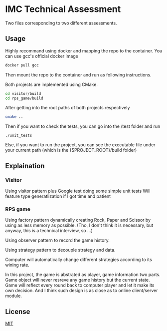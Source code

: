 # IMC Technical Assessment

Two files corresponding to two different assessments.

## Usage

Highly recommand using docker and mapping the repo to the container.
You can use gcc's official docker image

```bash
docker pull gcc
```
Then mount the repo to the container and run as following instructions.

Both projects are implemented using CMake. 

```bash
cd visitor/build
cd rps_game/build
```
After getting into the root paths of both projects respectively
```bash
cmake ..
```
Then if you want to check the tests, you can go into the /test folder and run
```
./unit_tests
```
Else, if you want to run the project, you can see the executable file under your current path (which is the {$PROJECT_ROOT}/build folder)

## Explaination

### Visitor

Using visitor pattern plus Google test doing some simple unit tests
Will feature type generatlization if I got time and patient

### RPS game

Using factory pattern dynamically creating Rock, Paper and Scissor by using as less memory as possible. (Tho, I don't think it is necessary, but anyway, this is a technical interview, so ...)

Using observer pattern to record the game history.

Using strategy pattern to decouple strategy and data.

Computer will automatically change different strategies according to its wining rate.

In this project, the game is abstrated as player, game information two parts. Game object will never resreve any game history but the current state. Game will reflect every round back to computer player and let it make its own decision. And I think such design is as close as to online client/server module.

## License
[MIT](https://choosealicense.com/licenses/mit/)